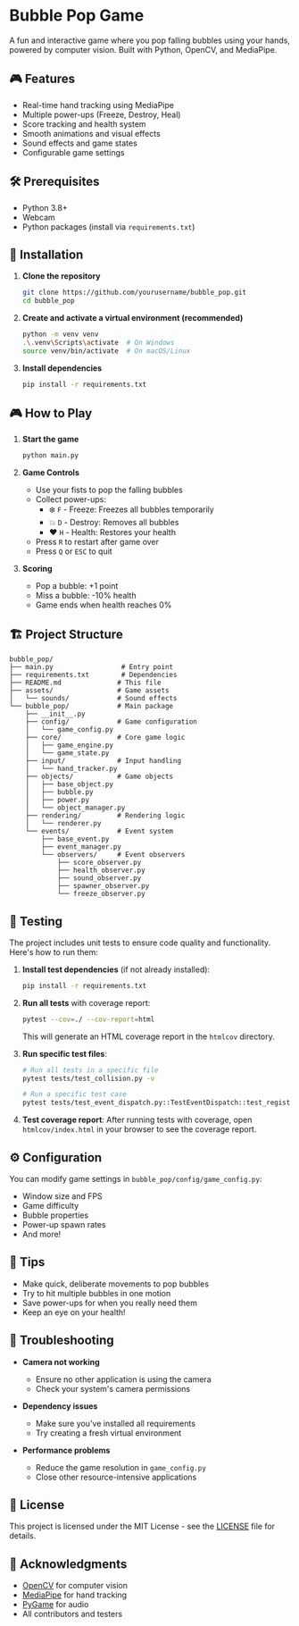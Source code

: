 # Bubble Pop Game

A fun and interactive game where you pop falling bubbles using your hands, powered by computer vision. Built with Python, OpenCV, and MediaPipe.

## 🎮 Features

- Real-time hand tracking using MediaPipe
- Multiple power-ups (Freeze, Destroy, Heal)
- Score tracking and health system
- Smooth animations and visual effects
- Sound effects and game states
- Configurable game settings

## 🛠️ Prerequisites

- Python 3.8+
- Webcam
- Python packages (install via `requirements.txt`)

## 🚀 Installation

1. **Clone the repository**
   ```bash
   git clone https://github.com/yourusername/bubble_pop.git
   cd bubble_pop
   ```

2. **Create and activate a virtual environment (recommended)**
   ```bash
   python -m venv venv
   .\.venv\Scripts\activate  # On Windows
   source venv/bin/activate  # On macOS/Linux
   ```

3. **Install dependencies**
   ```bash
   pip install -r requirements.txt
   ```

## 🎮 How to Play

1. **Start the game**
   ```bash
   python main.py
   ```

2. **Game Controls**
   - Use your fists to pop the falling bubbles
   - Collect power-ups:
     - ❄️ `F` - Freeze: Freezes all bubbles temporarily
     - 💥 `D` - Destroy: Removes all bubbles
     - ❤️ `H` - Health: Restores your health
   - Press `R` to restart after game over
   - Press `Q` or `ESC` to quit

3. **Scoring**
   - Pop a bubble: +1 point
   - Miss a bubble: -10% health
   - Game ends when health reaches 0%

## 🏗️ Project Structure

```
bubble_pop/
├── main.py                 # Entry point
├── requirements.txt        # Dependencies
├── README.md              # This file
├── assets/                # Game assets
│   └── sounds/            # Sound effects
└── bubble_pop/            # Main package
    ├── __init__.py
    ├── config/            # Game configuration
    │   └── game_config.py
    ├── core/              # Core game logic
    │   ├── game_engine.py
    │   └── game_state.py
    ├── input/             # Input handling
    │   └── hand_tracker.py
    ├── objects/           # Game objects
    │   ├── base_object.py
    │   ├── bubble.py
    │   ├── power.py
    │   └── object_manager.py
    ├── rendering/         # Rendering logic
    │   └── renderer.py
    └── events/            # Event system
        ├── base_event.py
        ├── event_manager.py
        └── observers/     # Event observers
            ├── score_observer.py
            ├── health_observer.py
            ├── sound_observer.py
            ├── spawner_observer.py
            └── freeze_observer.py
```

## 🧪 Testing

The project includes unit tests to ensure code quality and functionality. Here's how to run them:

1. **Install test dependencies** (if not already installed):
   ```bash
   pip install -r requirements.txt
   ```

2. **Run all tests** with coverage report:
   ```bash
   pytest --cov=./ --cov-report=html
   ```
   This will generate an HTML coverage report in the `htmlcov` directory.

3. **Run specific test files**:
   ```bash
   # Run all tests in a specific file
   pytest tests/test_collision.py -v
   
   # Run a specific test case
   pytest tests/test_event_dispatch.py::TestEventDispatch::test_register_and_notify_observer -v
   ```

4. **Test coverage report**:
   After running tests with coverage, open `htmlcov/index.html` in your browser to see the coverage report.

## ⚙️ Configuration

You can modify game settings in `bubble_pop/config/game_config.py`:
- Window size and FPS
- Game difficulty
- Bubble properties
- Power-up spawn rates
- And more!

## 🎯 Tips

- Make quick, deliberate movements to pop bubbles
- Try to hit multiple bubbles in one motion
- Save power-ups for when you really need them
- Keep an eye on your health!

## 🐛 Troubleshooting

- **Camera not working**
  - Ensure no other application is using the camera
  - Check your system's camera permissions

- **Dependency issues**
  - Make sure you've installed all requirements
  - Try creating a fresh virtual environment

- **Performance problems**
  - Reduce the game resolution in `game_config.py`
  - Close other resource-intensive applications

## 📝 License

This project is licensed under the MIT License - see the [LICENSE](LICENSE) file for details.

## 🙏 Acknowledgments

- [OpenCV](https://opencv.org/) for computer vision
- [MediaPipe](https://mediapipe.dev/) for hand tracking
- [PyGame](https://www.pygame.org/) for audio
- All contributors and testers